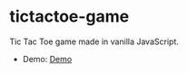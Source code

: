 # tictactoe-game

Tic Tac Toe game made in vanilla JavaScript.

- Demo: [Demo](https://zwiro.github.io/tictactoe-game/)
